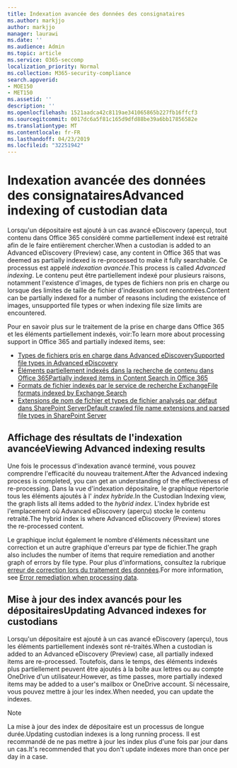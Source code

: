 ```yaml
---
title: Indexation avancée des données des consignataires
ms.author: markjjo
author: markjjo
manager: laurawi
ms.date: ''
ms.audience: Admin
ms.topic: article
ms.service: O365-seccomp
localization_priority: Normal
ms.collection: M365-security-compliance
search.appverid:
- MOE150
- MET150
ms.assetid: ''
description: ''
ms.openlocfilehash: 1521aadca42c8119ae341065865b227fb16ffcf3
ms.sourcegitcommit: 0017dc6a5f81c165d9dfd88be39a6bb17856582e
ms.translationtype: MT
ms.contentlocale: fr-FR
ms.lasthandoff: 04/23/2019
ms.locfileid: "32251942"
---
```

# <a name="advanced-indexing-of-custodian-data"></a><span data-ttu-id="e1dd4-102">Indexation avancée des données des consignataires</span><span class="sxs-lookup"><span data-stu-id="e1dd4-102">Advanced indexing of custodian data</span></span>

<span data-ttu-id="e1dd4-103">Lorsqu'un dépositaire est ajouté à un cas avancé eDiscovery (aperçu), tout contenu dans Office 365 considéré comme partiellement indexé est retraité afin de le faire entièrement chercher.</span><span class="sxs-lookup"><span data-stu-id="e1dd4-103">When a custodian is added to an Advanced eDiscovery (Preview) case, any content in Office 365 that was deemed as partially indexed is re-processed to make it fully searchable.</span></span>  <span data-ttu-id="e1dd4-104">Ce processus est appelé *indexation avancée*.</span><span class="sxs-lookup"><span data-stu-id="e1dd4-104">This process is called *Advanced indexing*.</span></span> <span data-ttu-id="e1dd4-105">Le contenu peut être partiellement indexé pour plusieurs raisons, notamment l'existence d'images, de types de fichiers non pris en charge ou lorsque des limites de taille de fichier d'indexation sont rencontrées.</span><span class="sxs-lookup"><span data-stu-id="e1dd4-105">Content can be partially indexed for a number of reasons including the existence of images, unsupported file types or when indexing file size limits are encountered.</span></span>

<span data-ttu-id="e1dd4-106">Pour en savoir plus sur le traitement de la prise en charge dans Office 365 et les éléments partiellement indexés, voir:</span><span class="sxs-lookup"><span data-stu-id="e1dd4-106">To learn more about processing support in Office 365 and partially indexed items, see:</span></span>

- [<span data-ttu-id="e1dd4-107">Types de fichiers pris en charge dans Advanced eDiscovery</span><span class="sxs-lookup"><span data-stu-id="e1dd4-107">Supported file types in Advanced eDiscovery</span></span>](supported-filetypes-ediscovery20.md)
- [<span data-ttu-id="e1dd4-108">Éléments partiellement indexés dans la recherche de contenu dans Office 365</span><span class="sxs-lookup"><span data-stu-id="e1dd4-108">Partially indexed items in Content Search in Office 365</span></span>](https://docs.microsoft.com/en-us/office365/securitycompliance/partially-indexed-items-in-content-search)
- [<span data-ttu-id="e1dd4-109">Formats de fichier indexés par le service de recherche Exchange</span><span class="sxs-lookup"><span data-stu-id="e1dd4-109">File formats indexed by Exchange Search</span></span>](https://docs.microsoft.com/en-us/exchange/file-formats-indexed-by-exchange-search-exchange-2013-help)
- [<span data-ttu-id="e1dd4-110">Extensions de nom de fichier et types de fichier analysés par défaut dans SharePoint Server</span><span class="sxs-lookup"><span data-stu-id="e1dd4-110">Default crawled file name extensions and parsed file types in SharePoint Server</span></span>](https://docs.microsoft.com/en-us/SharePoint/technical-reference/default-crawled-file-name-extensions-and-parsed-file-types)

## <a name="viewing-advanced-indexing-results"></a><span data-ttu-id="e1dd4-111">Affichage des résultats de l'indexation avancée</span><span class="sxs-lookup"><span data-stu-id="e1dd4-111">Viewing Advanced indexing results</span></span>

<span data-ttu-id="e1dd4-112">Une fois le processus d'indexation avancé terminé, vous pouvez comprendre l'efficacité du nouveau traitement.</span><span class="sxs-lookup"><span data-stu-id="e1dd4-112">After the Advanced indexing process is completed, you can get an understanding of the effectiveness of re-processing.</span></span>  <span data-ttu-id="e1dd4-113">Dans la vue d'indexation dépositaire, le graphique répertorie tous les éléments ajoutés à l' *index hybride*.</span><span class="sxs-lookup"><span data-stu-id="e1dd4-113">In the Custodian Indexing view, the graph lists all items added to the *hybrid index*.</span></span>  <span data-ttu-id="e1dd4-114">L'index hybride est l'emplacement où Advanced eDiscovery (aperçu) stocke le contenu retraité.</span><span class="sxs-lookup"><span data-stu-id="e1dd4-114">The hybrid index is where Advanced eDiscovery (Preview) stores the re-processed content.</span></span>

<span data-ttu-id="e1dd4-115">Le graphique inclut également le nombre d'éléments nécessitant une correction et un autre graphique d'erreurs par type de fichier.</span><span class="sxs-lookup"><span data-stu-id="e1dd4-115">The graph also includes the number of items that require remediation and another graph of errors by file type.</span></span> <span data-ttu-id="e1dd4-116">Pour plus d'informations, consultez la rubrique [erreur de correction lors du traitement des données](error-remediation.md).</span><span class="sxs-lookup"><span data-stu-id="e1dd4-116">For more information, see [Error remediation when processing data](error-remediation.md).</span></span>

## <a name="updating-advanced-indexes-for-custodians"></a><span data-ttu-id="e1dd4-117">Mise à jour des index avancés pour les dépositaires</span><span class="sxs-lookup"><span data-stu-id="e1dd4-117">Updating Advanced indexes for custodians</span></span>

<span data-ttu-id="e1dd4-118">Lorsqu'un dépositaire est ajouté à un cas avancé eDiscovery (aperçu), tous les éléments partiellement indexés sont ré-traités.</span><span class="sxs-lookup"><span data-stu-id="e1dd4-118">When a custodian is added to an Advanced eDiscovery (Preview) case, all partially indexed items are re-processed.</span></span> <span data-ttu-id="e1dd4-119">Toutefois, dans le temps, des éléments indexés plus partiellement peuvent être ajoutés à la boîte aux lettres ou au compte OneDrive d'un utilisateur.</span><span class="sxs-lookup"><span data-stu-id="e1dd4-119">However, as time passes, more partially indexed items may be added to a user's mailbox or OneDrive account.</span></span>  <span data-ttu-id="e1dd4-120">Si nécessaire, vous pouvez mettre à jour les index.</span><span class="sxs-lookup"><span data-stu-id="e1dd4-120">When needed, you can update the indexes.</span></span>

> [!NOTE]
> <span data-ttu-id="e1dd4-121">La mise à jour des index de dépositaire est un processus de longue durée.</span><span class="sxs-lookup"><span data-stu-id="e1dd4-121">Updating custodian indexes is a long running process.</span></span> <span data-ttu-id="e1dd4-122">Il est recommandé de ne pas mettre à jour les index plus d'une fois par jour dans un cas.</span><span class="sxs-lookup"><span data-stu-id="e1dd4-122">It's recommended that you don't update indexes more than once per day in a case.</span></span>
